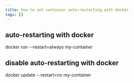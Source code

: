 ```yaml
---
title: how to set container auto-restarting with docker
tags: []
---
```


## auto-restarting with docker

docker run --restart=always my-container

## disable auto-restarting with docker

docker update --restart=no my-container
